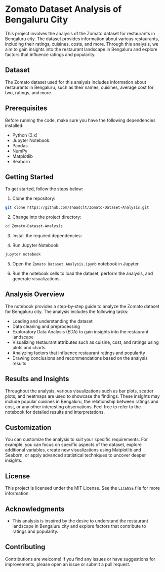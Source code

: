 # Zomato Dataset Analysis of Bengaluru City

This project involves the analysis of the Zomato dataset for restaurants in Bengaluru city. The dataset provides information about various restaurants, including their ratings, cuisines, costs, and more. Through this analysis, we aim to gain insights into the restaurant landscape in Bengaluru and explore factors that influence ratings and popularity.

## Dataset

The Zomato dataset used for this analysis includes information about restaurants in Bengaluru, such as their names, cuisines, average cost for two, ratings, and more.

## Prerequisites

Before running the code, make sure you have the following dependencies installed:

- Python (3.x)
- Jupyter Notebook
- Pandas
- NumPy
- Matplotlib
- Seaborn

## Getting Started

To get started, follow the steps below:

1. Clone the repository:

```bash
git clone https://github.com/shaadclt/Zomato-Dataset-Analysis.git
```

2. Change into the project directory:

```bash
cd Zomato-Dataset-Analysis
```

3. Install the required dependencies:

4. Run Jupyter Notebook:

```bash
jupyter notebook
```

5. Open the `Zomato Dataset Analysis.ipynb` notebook in Jupyter.

6. Run the notebook cells to load the dataset, perform the analysis, and generate visualizations.

## Analysis Overview

The notebook provides a step-by-step guide to analyze the Zomato dataset for Bengaluru city. The analysis includes the following tasks:

- Loading and understanding the dataset
- Data cleaning and preprocessing
- Exploratory Data Analysis (EDA) to gain insights into the restaurant landscape
- Visualizing restaurant attributes such as cuisine, cost, and ratings using plots and charts
- Analyzing factors that influence restaurant ratings and popularity
- Drawing conclusions and recommendations based on the analysis results

## Results and Insights

Throughout the analysis, various visualizations such as bar plots, scatter plots, and heatmaps are used to showcase the findings. These insights may include popular cuisines in Bengaluru, the relationship between ratings and cost, or any other interesting observations. Feel free to refer to the notebook for detailed results and interpretations.

## Customization

You can customize the analysis to suit your specific requirements. For example, you can focus on specific aspects of the dataset, explore additional variables, create new visualizations using Matplotlib and Seaborn, or apply advanced statistical techniques to uncover deeper insights.

## License

This project is licensed under the MIT License. See the `LICENSE` file for more information.

## Acknowledgments

- This analysis is inspired by the desire to understand the restaurant landscape in Bengaluru city and explore factors that contribute to ratings and popularity.

## Contributing

Contributions are welcome! If you find any issues or have suggestions for improvements, please open an issue or submit a pull request.
